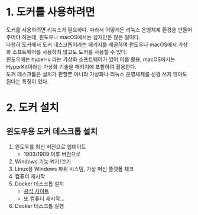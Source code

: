 # 1. 도커를 사용하려면
도커를 사용하려면 리눅스가 필요하다. 따라서 어떻게든 리눅스 운영체제 환경을 만들어 주어야 하는데, 윈도우나 macOS에서는 쉽지만은 않은 일이다.  
다행히 도커에서 도커 데스크톱이라는 패키지를 제공하여 윈도우나 macOS에서 가상화 소프트웨어를 사용하지 않고도 도커를 사용할 수 있다.  
윈도우에는 hyper-v 라는 가상화 소프트웨어가 있어 이를 활용, macOS에서는 HyperKit이라는 가상화 기술을 패키지에 포함하여 활용한다.  
도커 데스크톱은 설치가 편할뿐 아니라 가상화나 리눅스 운영체제를 신경 쓰지 않아도 된다는 특징이 있다.

# 2. 도커 설치
## 윈도우용 도커 데스크톱 설치
1. 윈도우를 최신 버전으로 업데이트
   - 1903/1909 이후 버전으로
2. Windows 기능 켜기/끄기
3. Linux용 Windows 하위 시스템, 가상 머신 플랫폼 체크
4. 컴퓨터 재시작
5. Docker 데스크톱 설치
   - [공식 사이트](https://docs.docker.com/desktop/install/windows-install/)
   - 또 컴퓨터 재시작...
6. Docker 데스크톱 실행
